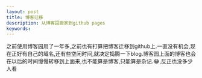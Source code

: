 ```yaml
---
layout: post
title: 博客迁移
description: 从博客园搬家到github pages
keywords: 
---
```



之前使用博客园用了一年多,之前也有打算把博客迁移到github上.一直没有机会,现在正好有自己的域名,还有些空闲时间,就决定捣腾一下blog.博客园上面的博客也会在以后的时间慢慢转移到上面来,也不能算是博客,只能算是杂记.😂,反正也没多少人看
